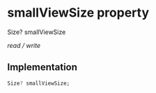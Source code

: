 


# smallViewSize property







Size? smallViewSize
  
_<span class="feature">read / write</span>_






## Implementation

```dart
Size? smallViewSize;
```







